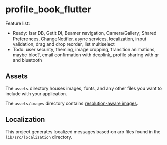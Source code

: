# profile_book_flutter

Feature list:
- Ready: Isar DB, GetIt DI, Beamer navigation, Camera/Gallery, Shared Preferences, ChangeNotifier, async services, localization, input validation, drag and drop reorder, list multiselect
- Todo: user security, theming, image cropping, transition animations, maybe bloc?, email confirmation with deeplink, profile sharing with qr and bluetooth

## Assets

The `assets` directory houses images, fonts, and any other files you want to
include with your application.

The `assets/images` directory contains [resolution-aware
images](https://flutter.dev/docs/development/ui/assets-and-images#resolution-aware).

## Localization

This project generates localized messages based on arb files found in
the `lib/src/localization` directory.
